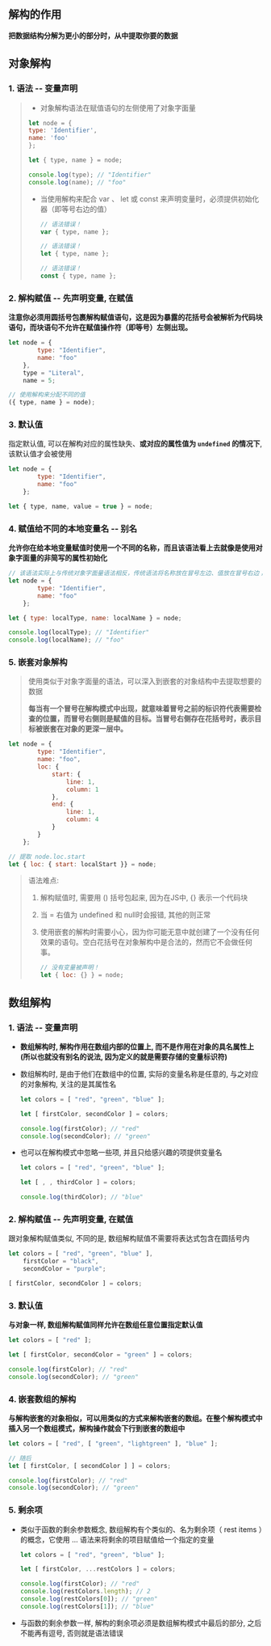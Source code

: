 ## 解构的作用

**把数据结构分解为更小的部分时，从中提取你要的数据**

## 对象解构

### 1. 语法 -- 变量声明

> * 对象解构语法在赋值语句的左侧使用了对象字面量
>
> ```javascript
> let node = {
> type: 'Identifier',
> name: 'foo'
> };
> 
> let { type, name } = node;
> 
> console.log(type); // "Identifier"
> console.log(name); // "foo"
> ```
> * 当使用解构来配合 var 、 let 或 const 来声明变量时，必须提供初始化器（即等号右边的值）
>
>   ```javascript
>   // 语法错误！
>   var { type, name };
>   
>   // 语法错误！
>   let { type, name };
>   
>   // 语法错误！
>   const { type, name };
>   ```

### 2. 解构赋值 -- 先声明变量, 在赋值

**注意你必须用圆括号包裹解构赋值语句，这是因为暴露的花括号会被解析为代码块语句，而块语句不允许在赋值操作符（即等号）左侧出现。**

```javascript
let node = {
		type: "Identifier",
		name: "foo"
	},
	type = "Literal",
	name = 5;

// 使用解构来分配不同的值
({ type, name } = node);
```

### 3. 默认值

指定默认值, 可以在解构对应的属性缺失、**或对应的属性值为 `undefined` 的情况下**, 该默认值才会被使用

```javascript
let node = {
		type: "Identifier",
		name: "foo"
	};

let { type, name, value = true } = node;
```

### 4. 赋值给不同的本地变量名 -- 别名

**允许你在给本地变量赋值时使用一个不同的名称，而且该语法看上去就像是使用对象字面量的非简写的属性初始化**

```javascript
// 该语法实际上与传统对象字面量语法相反，传统语法将名称放在冒号左边、值放在冒号右边；而在本例中，则是名称在右边，需要进行值读取的位置则被放在了左边。
let node = {
		type: "Identifier",
		name: "foo"
	};

let { type: localType, name: localName } = node;

console.log(localType); // "Identifier"
console.log(localName); // "foo"
```

### 5. 嵌套对象解构

> 使用类似于对象字面量的语法，可以深入到嵌套的对象结构中去提取想要的数据
>
> **每当有一个冒号在解构模式中出现，就意味着冒号之前的标识符代表需要检查的位置，而冒号右侧则是赋值的目标。当冒号右侧存在花括号时，表示目标被嵌套在对象的更深一层中。**

```javascript
let node = {
		type: "Identifier",
		name: "foo",
		loc: {
			start: {
				line: 1,
				column: 1
			},
			end: {
				line: 1,
				column: 4
			}
		}
	};

// 提取 node.loc.start
let { loc: { start: localStart }} = node;
```

> 语法难点: 
>
> 1. 解构赋值时, 需要用 () 括号包起来, 因为在JS中, {} 表示一个代码块
>
> 2. 当 = 右值为 undefined 和 null时会报错, 其他的则正常
>
> 3. 使用嵌套的解构时需要小心，因为你可能无意中就创建了一个没有任何效果的语句。空白花括号在对象解构中是合法的，然而它不会做任何事。
>
>    ```javascript
>    // 没有变量被声明！
>    let { loc: {} } = node;
>    ```



## 数组解构

### 1. 语法 -- 变量声明

* **数组解构时, 解构作用在数组内部的位置上, 而不是作用在对象的具名属性上 (所以也就没有别名的说法, 因为定义的就是需要存储的变量标识符)**

* 数组解构时, 是由于他们在数组中的位置, 实际的变量名称是任意的, 与之对应的对象解构, 关注的是其属性名

	```javascript
	let colors = [ "red", "green", "blue" ];
	
	let [ firstColor, secondColor ] = colors;
	
	console.log(firstColor); // "red"
	console.log(secondColor); // "green"
	```
	
* 也可以在解构模式中忽略一些项, 并且只给感兴趣的项提供变量名

  ```javascript
  let colors = [ "red", "green", "blue" ];
  
  let [ , , thirdColor ] = colors;
  
  console.log(thirdColor); // "blue"
  ```



### 2. 解构赋值 -- 先声明变量, 在赋值

跟对象解构赋值类似, 不同的是, 数组解构赋值不需要将表达式包含在圆括号内

```javascript
let colors = [ "red", "green", "blue" ],
	firstColor = "black",
	secondColor = "purple";

[ firstColor, secondColor ] = colors;
```



### 3. 默认值

**与对象一样, 数组解构赋值同样允许在数组任意位置指定默认值**

```javascript
let colors = [ "red" ];

let [ firstColor, secondColor = "green" ] = colors;

console.log(firstColor); // "red"
console.log(secondColor); // "green"
```



### 4. 嵌套数组的解构

**与解构嵌套的对象相似，可以用类似的方式来解构嵌套的数组。在整个解构模式中插入另一个数组模式，解构操作就会下行到嵌套的数组中**

```javascript
let colors = [ "red", [ "green", "lightgreen" ], "blue" ];

// 随后
let [ firstColor, [ secondColor ] ] = colors;

console.log(firstColor); // "red"
console.log(secondColor); // "green"
```



### 5. 剩余项

* 类似于函数的剩余参数概念, 数组解构有个类似的、名为剩余项（ rest items ）的概念，它使用 ... 语法来将剩余的项目赋值给一个指定的变量

  ```javascript
  let colors = [ "red", "green", "blue" ];
  
  let [ firstColor, ...restColors ] = colors;
  
  console.log(firstColor); // "red"
  console.log(restColors.length); // 2
  console.log(restColors[0]); // "green"
  console.log(restColors[1]); // "blue"
  ```

* 与函数的剩余参数一样, 解构的剩余项必须是数组解构模式中最后的部分, 之后不能再有逗号, 否则就是语法错误











